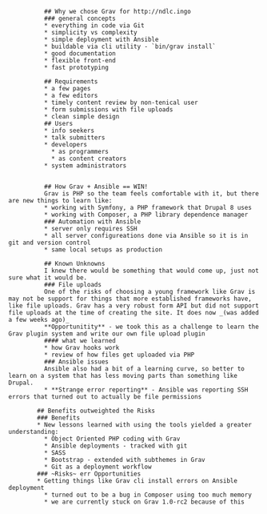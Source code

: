               ## Why we chose Grav for http://ndlc.ingo
              ### general concepts
              * everything in code via Git
              * simplicity vs complexity
              * simple deployment with Ansible
              * buildable via cli utility - `bin/grav install`
              * good documentation
              * flexible front-end
              * fast prototyping

              ## Requirements
              * a few pages
              * a few editors
              * timely content review by non-tenical user
              * form submissions with file uploads
              * clean simple design
              ## Users
              * info seekers
              * talk submitters
              * developers
                * as programmers
                * as content creators
              * system administrators


              ## How Grav + Ansible == WIN!
              Grav is PHP so the team feels comfortable with it, but there are new things to learn like:
              * working with Symfony, a PHP framework that Drupal 8 uses
              * working with Composer, a PHP library dependence manager
              ### Automation with Ansible
              * server only requires SSH
              * all server configureations done via Ansible so it is in git and version control
              * same local setups as production

              ## Known Unknowns
              I knew there would be something that would come up, just not sure what it would be.
              ### File uploads
              One of the risks of choosing a young framework like Grav is may not be support for things that more established frameworks have, like file uploads. Grav has a very robust form API but did not support file uploads at the time of creating the site. It does now _(was added a few weeks ago)_
              **Opportunitity** - we took this as a challenge to learn the Grav plugin system and write our own file upload plugin
              #### what we learned
              * how Grav hooks work
              * review of how files get uploaded via PHP
              ### Ansible issues
              Ansible also had a bit of a learning curve, so better to learn on a system that has less moving parts than something like Drupal.
              * **Strange error reporting** - Ansible was reporting SSH errors that turned out to actually be file permissions

            ## Benefits outweighted the Risks
            ### Benefits
            * New lessons learned with using the tools yielded a greater understanding:
              * Object Oriented PHP coding with Grav
              * Ansible deployments - tracked with git
              * SASS
              * Bootstrap - extended with subthemes in Grav
              * Git as a deployment workflow
            ### ~Risks~ err Opportunities
            * Getting things like Grav cli install errors on Ansible deployment
              * turned out to be a bug in Composer using too much memory
              * we are currently stuck on Grav 1.0-rc2 because of this
